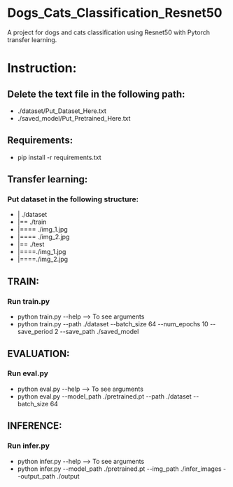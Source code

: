 # Dogs_Cats_Classification_Resnet50
 A project for dogs and cats classification using Resnet50 with Pytorch transfer learning.

# Instruction:
## Delete the text file in the following path:
 * ./dataset/Put_Dataset_Here.txt
 * ./saved_model/Put_Pretrained_Here.txt

## Requirements:
* pip install -r requirements.txt

## Transfer learning:
### Put dataset in the following structure:
* | ./dataset
* |== ./train
* |==== ./img_1.jpg
* |==== ./img_2.jpg
* |== ./test
* |====./img_1.jpg
* |====./img_2.jpg

## TRAIN:
### Run train.py
* python train.py --help --> To see arguments
* python train.py --path ./dataset --batch_size 64 --num_epochs 10 --save_period 2 --save_path ./saved_model

## EVALUATION:
### Run eval.py
* python eval.py --help --> To see arguments
* python eval.py --model_path ./pretrained.pt --path ./dataset --batch_size 64

## INFERENCE:
### Run infer.py
* python infer.py --help --> To see arguments
* python infer.py --model_path ./pretrained.pt --img_path ./infer_images --output_path ./output
